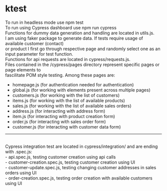 # ktest
To run in headless mode use npm test<br>
To run using Cypress dashboard use npm run cypress
<br>
Functions for dummy data generation and handling are located in utils.js.<br>
I am using faker package to generate data. If tests require usage of available customer (contact)<br>
or product I first go through respective page and randomly select one as an input parameter for test function.<br>
Functions for api requests are located in cypress/requests.js.<br>
Files contained in the /cypress/pages directory represent specific pages or page elements to<br>
fascilitate POM style testing. Among these pages are:<br>
- homepage.js (for authentication needed for authentication)
- global.js (for working with elements present across multiple pages)
- customers.js (for working with the list of customers)
- items.js (for working with the list of available products)
- sales.js (for working with the list of available sales orders)
- address.js (for interacting with address form)
- item.js (for interacting with product creation form)
- order.js (for interacting with sales order form)
- customer.js (for interacting with customer data form)
----------------
<br>
Cypress integration test are located in cypress/integration/ and are ending with .spec.js:<br>
- api.spec.js, testing customer creation using api calls<br>
- customer-creation.spec.js, testing customer creation using UI<br>
- customer-update.spec.js, testing changing customer addresses in sales orders using UI<br>
- order-creation.spec.js, testing order creation with available customers using UI<br>
